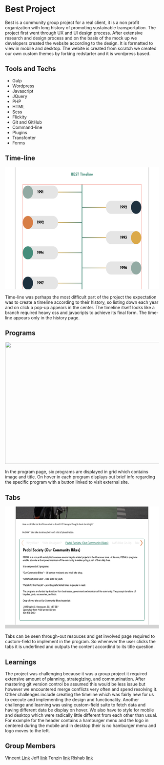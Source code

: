 # Best Project 
 Best is a community group project for a real client, it is a non profit organization with long history of promoting sustainable transportation. The project first went through UX and UI design process. After extensive research and design process and on the basis of the mock up we developers created the website according to the design. It is formatted to view in mobile and desktop. The webite is created from scratch we created our own custom themes by forking redstarter and it is wordpress based. 



 ## Tools and Techs
 * Gulp
 * Wordpress
 * Javascript
 * JQuery
 * PHP
 * HTML
 * Scss
 * Flickity
 * Git and GitHub
 * Command-line
 * Plugins
 * Transfonter
 * Forms 

 ## Time-line

<img src= "assets/images/screen-shot-timeline.jpg" width="600" height ="400">

Time-line was perhaps the most difficult part of the project the expectation was to create a timeline according to their history, so listing down each year and on click a pop-up appears in the center. The timeline itself looks like a branch required heavy css and javacripts to achieve its final form. The time-line appears only in the history page. 

 
 ## Programs

 <img src= "assets/images/screen-shot-programs.jpg" width="600" height ="400">

 In the program page, six programs are displayed in grid which contains image and title. On hover in each program displays out brief info regarding the specific program with a button linked to visit external site. 




 
 
 ## Tabs

 <img src= "assets/images/screen-shot-tabs.jpg" width="600" height ="400">

Tabs can be seen through-out resouces and get involved page required to custom-field to implement in the program. So whenever the user clicks the tabs it is underlined and outputs the content accordind to its title question. 




 ## Learnings
  The project was challenging because it was a group project it required extensive amount of planning, strategizing, and communination. After mastering git version control be assumed this would be less issue but however we encountered merge conflicts very often and spend resolving it. Other challenges include creating the timeline which was fairly new for us to execute and implementing the design and functionality. Another challenge and learning was using custom-field suite to fetch data and having different data be display on hover. We also have to style for mobile and desktop which were radically little different from each other than usual. For example for the header contains a hamburger menu and the logo in centered during the mobile and in desktop their is no hamburger menu and logo moves to the left. 

## Group Members
Vincent [Link](https://github.com/a36168120)
Jeff [link](https://github.com/Penner77)
Tenzin [link](https://github.com/tenzyy)
Rishab [link](https://github.com/rishabagrawal)

